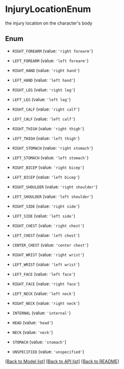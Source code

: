 # InjuryLocationEnum

the injury location on the character's body

## Enum

* `RIGHT_FOREARM` (value: `'right forearm'`)

* `LEFT_FOREARM` (value: `'left forearm'`)

* `RIGHT_HAND` (value: `'right hand'`)

* `LEFT_HAND` (value: `'left hand'`)

* `RIGHT_LEG` (value: `'right leg'`)

* `LEFT_LEG` (value: `'left leg'`)

* `RIGHT_CALF` (value: `'right calf'`)

* `LEFT_CALF` (value: `'left calf'`)

* `RIGHT_THIGH` (value: `'right thigh'`)

* `LEFT_THIGH` (value: `'left thigh'`)

* `RIGHT_STOMACH` (value: `'right stomach'`)

* `LEFT_STOMACH` (value: `'left stomach'`)

* `RIGHT_BICEP` (value: `'right bicep'`)

* `LEFT_BICEP` (value: `'left bicep'`)

* `RIGHT_SHOULDER` (value: `'right shoulder'`)

* `LEFT_SHOULDER` (value: `'left shoulder'`)

* `RIGHT_SIDE` (value: `'right side'`)

* `LEFT_SIDE` (value: `'left side'`)

* `RIGHT_CHEST` (value: `'right chest'`)

* `LEFT_CHEST` (value: `'left chest'`)

* `CENTER_CHEST` (value: `'center chest'`)

* `RIGHT_WRIST` (value: `'right wrist'`)

* `LEFT_WRIST` (value: `'left wrist'`)

* `LEFT_FACE` (value: `'left face'`)

* `RIGHT_FACE` (value: `'right face'`)

* `LEFT_NECK` (value: `'left neck'`)

* `RIGHT_NECK` (value: `'right neck'`)

* `INTERNAL` (value: `'internal'`)

* `HEAD` (value: `'head'`)

* `NECK` (value: `'neck'`)

* `STOMACH` (value: `'stomach'`)

* `UNSPECIFIED` (value: `'unspecified'`)

[[Back to Model list]](../README.md#documentation-for-models) [[Back to API list]](../README.md#documentation-for-api-endpoints) [[Back to README]](../README.md)


